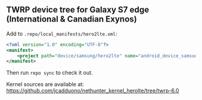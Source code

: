 ## TWRP device tree for Galaxy S7 edge (International & Canadian Exynos)

Add to `.repo/local_manifests/hero2lte.xml`:

```xml
<?xml version="1.0" encoding="UTF-8"?>
<manifest>
	<project path="device/samsung/hero2lte" name="android_device_samsung_hero2lte" remote="TeamWin" revision="android-6.0" />
</manifest>
```

Then run `repo sync` to check it out.

Kernel sources are available at: https://github.com/jcadduono/nethunter_kernel_herolte/tree/twrp-6.0

